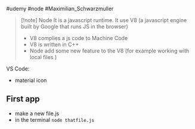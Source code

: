 #udemy #node #Maximilian_Schwarzmuller  

>[!note] Node
>It is a javascript runtime.
>It use V8 (a javascript engine  built by Google that runs JS in the browser)
>	- V8 complies a js code to Machine Code
>	- V8 is written in C++
>- Node add some new feature to the V8 (for example working with local files )
>
 
VS Code:
- material icon 

## First app
- make a new file.js
- in the terminal `node thatfile.js`







